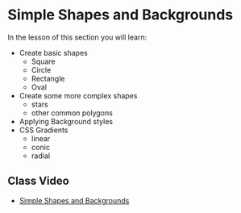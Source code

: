 # Simple Shapes and Backgrounds

In the lesson of this section you will learn:

- Create basic shapes
  - Square
  - Circle
  - Rectangle
  - Oval
- Create some more complex shapes
  - stars
  - other common polygons
- Applying Background styles
- CSS Gradients
  - linear
  - conic
  - radial

## Class Video

- [Simple Shapes and Backgrounds](https://www.loom.com/share/6d453274fb57491bad576effdabfcf34?sid=18349985-9797-429b-a33d-939e22cd2297)
